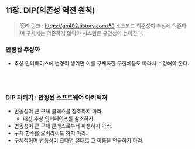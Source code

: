 ## 11장. DIP(의존성 역전 원칙)
> 정리 링크 : https://gh402.tistory.com/59
> 소스코드 의존성이 추상에 의존하며 구체에는 의존하지 않아야 시스템은 유연성이 높아진다. 

### 안정된 추상화
- 추상 인터페이스에 변경이 생기면 이를 구체화한 구현체들도 따라서 수정해야 한다.

</br>
</br>

### DIP 지키기 : 안정된 소프트웨어 아키텍처
- 변동성이 큰 구체 클래스를 참조하지 마라.
    - 대신,추상 인터페이스를 참조하자.
- 변동성이 큰 구체 클래스로부터 파생하지 마라.
- 구체 함수를 오버라이드 하지 마라.
- 구체적이며 변동성이 크다면 절대로 그 이름을 언급하지 마라.

 
</br>
</br>

